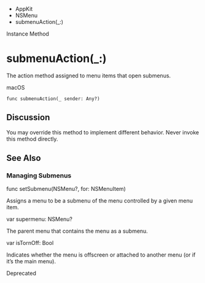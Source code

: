

- AppKit
- NSMenu
-  submenuAction(\_:) 

Instance Method

# submenuAction(\_:)

The action method assigned to menu items that open submenus.

macOS

``` source
func submenuAction(_ sender: Any?)
```

## Discussion

You may override this method to implement different behavior. Never invoke this method directly.

## See Also

### Managing Submenus

func setSubmenu(NSMenu?, for: NSMenuItem)

Assigns a menu to be a submenu of the menu controlled by a given menu item.

var supermenu: NSMenu?

The parent menu that contains the menu as a submenu.

var isTornOff: Bool

Indicates whether the menu is offscreen or attached to another menu (or if it’s the main menu).

Deprecated

